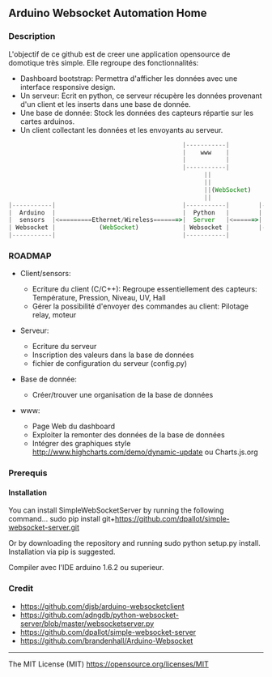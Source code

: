 ## Arduino Websocket Automation Home

### Description
L'objectif de ce github est de creer une application opensource de domotique très simple. Elle regroupe des fonctionnalités:
- Dashboard bootstrap: Permettra d'afficher les données avec une interface responsive design.
- Un serveur: Ecrit en python, ce serveur récupère les données provenant d'un client et les inserts dans une base de donnée.
- Une base de donnée: Stock les données des capteurs répartie sur les cartes arduinos.
- Un client collectant les données et les envoyants au serveur.

```Javascript
                                                |-----------|
                                                |    www    |
                                                |           |
                                                |-----------| 
                                                      ||
                                                      ||
                                                      ||(WebSocket)
                                                      ||
|-----------|                                   |-----------|        |-----------|
|  Arduino  |                                   |  Python   |        | Data Base |
|  sensors  |<=========Ethernet/Wireless=======>|  Server   |<======>|  SQLlite  |
| Websocket |            (WebSocket)            | Websocket |        |-----------|
|-----------|                                   |-----------|
```

### ROADMAP

- Client/sensors:
	- Ecriture du client (C/C++): Regroupe essentiellement des capteurs: Température, Pression, Niveau, UV, Hall
	- Gérer la possibilité d'envoyer des commandes au client: Pilotage relay, moteur

- Serveur:
	- Ecriture du serveur
	- Inscription des valeurs dans la base de données
	- fichier de configuration du serveur (config.py)

- Base de donnée:
	- Créer/trouver une organisation de la base de données

- www:
	- Page Web du dashboard
	- Exploiter la remonter des données de la base de données
	- Intégrer des graphiques style http://www.highcharts.com/demo/dynamic-update ou Charts.js.org

### Prerequis

#### Installation

You can install SimpleWebSocketServer by running the following command...
sudo pip install git+https://github.com/dpallot/simple-websocket-server.git

Or by downloading the repository and running sudo python setup.py install.
Installation via pip is suggested.

Compiler avec l'IDE arduino 1.6.2 ou superieur.


### Credit

- https://github.com/djsb/arduino-websocketclient
- https://github.com/adngdb/python-websocket-server/blob/master/websocketserver.py
- https://github.com/dpallot/simple-websocket-server
- https://github.com/brandenhall/Arduino-Websocket

---------------------
The MIT License (MIT) https://opensource.org/licenses/MIT
